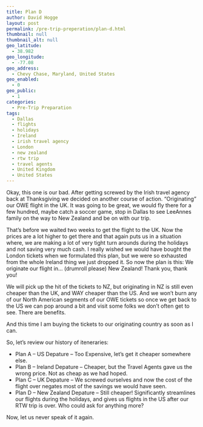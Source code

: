 ```yaml
---
title: Plan D
author: David Hogge
layout: post
permalink: /pre-trip-preperation/plan-d.html
thumbnail: null
thumbnail_alt: null
geo_latitude:
  - 38.982
geo_longitude:
  - -77.08
geo_address:
  - Chevy Chase, Maryland, United States
geo_enabled:
  - 0
geo_public:
  - 1
categories:
  - Pre-Trip Preparation
tags:
  - Dallas
  - flights
  - holidays
  - Ireland
  - irish travel agency
  - London
  - new zealand
  - rtw trip
  - travel agents
  - United Kingdom
  - United States
---
```

Okay, this one is our bad. After getting screwed by the Irish travel agency back at Thanksgiving we decided on another course of action. &#8220;Originating&#8221; our OWE flight in the UK. It was going to be great, we would fly there for a few hundred, maybe catch a soccer game, stop in Dallas to see LeeAnnes family on the way to New Zealand and be on with our trip.

That&#8217;s before we waited two weeks to get the flight to the UK. Now the prices are a lot higher to get there and that again puts us in a situation where, we are making a lot of very tight turn arounds during the holidays and not saving very much cash. I really wished we would have bought the London tickets when we formulated this plan, but we were so exhausted from the whole Ireland thing we just dropped it. 
So now the plan is this: We originate our flight in&#8230; (drumroll please) New Zealand! Thank you, thank you!

We will pick up the hit of the tickets to NZ, but originating in NZ is still even cheaper than the UK, and WAY cheaper than the US. And we won&#8217;t burn any of our North American segments of our OWE tickets so once we get back to the US we can pop around a bit and visit some folks we don&#8217;t often get to see. There are benefits.

And this time I am buying the tickets to our originating country as soon as I can.

So, let&#8217;s review our history of iteneraries:

*   Plan A &#8211; US Depature &#8211; Too Expensive, let&#8217;s get it cheaper somewhere else.
*   Plan B &#8211; Ireland Depature &#8211; Cheaper, but the Travel Agents gave us the wrong price. Not as cheap as we had hoped.
*   Plan C &#8211; UK Depature &#8211; We screwed ourselves and now the cost of the flight over negates most of the savings we would have seen.
*   Plan D &#8211; New Zealand Depature &#8211; Still cheaper! Significantly streamlines our flights during the holidays, and gives us flights in the US after our RTW trip is over. Who could ask for anything more?

Now, let us never speak of it again.